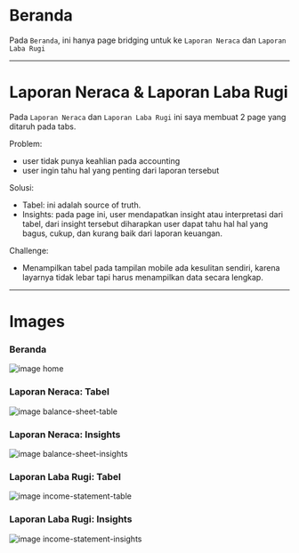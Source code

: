# Beranda

Pada `Beranda`, ini hanya page bridging untuk ke `Laporan Neraca` dan `Laporan Laba Rugi`

---

# Laporan Neraca & Laporan Laba Rugi

Pada `Laporan Neraca` dan `Laporan Laba Rugi` ini saya membuat 2 page yang ditaruh pada tabs.

Problem:

- user tidak punya keahlian pada accounting
- user ingin tahu hal yang penting dari laporan tersebut

Solusi:

- Tabel: ini adalah source of truth.
- Insights: pada page ini, user mendapatkan insight atau interpretasi dari tabel, dari insight tersebut diharapkan user dapat tahu hal hal yang bagus, cukup, dan kurang baik dari laporan keuangan.

Challenge:

- Menampilkan tabel pada tampilan mobile ada kesulitan sendiri, karena layarnya tidak lebar tapi harus menampilkan data secara lengkap.

---

# Images

### Beranda

![image home](./docs/img/home.png)

### Laporan Neraca: Tabel

![image balance-sheet-table](./docs/img/balance-sheet-table.png)

### Laporan Neraca: Insights

![image balance-sheet-insights](./docs/img/balance-sheet-insights.png)

### Laporan Laba Rugi: Tabel

![image income-statement-table](./docs/img/income-statement-table.png)

### Laporan Laba Rugi: Insights

![image income-statement-insights](./docs/img/income-statement-insights.png)

